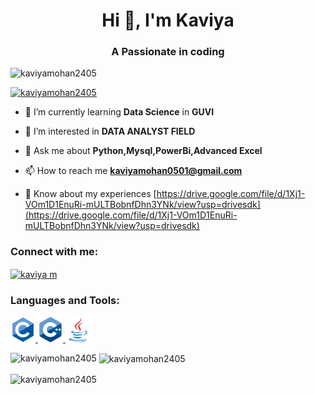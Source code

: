 <h1 align="center">Hi 👋, I'm Kaviya</h1>
<h3 align="center">A Passionate in coding</h3>

<p align="left"> <img src="https://komarev.com/ghpvc/?username=kaviyamohan2405&label=Profile%20views&color=0e75b6&style=flat" alt="kaviyamohan2405" /> </p>

<p align="left"> <a href="https://github.com/ryo-ma/github-profile-trophy"><img src="https://github-profile-trophy.vercel.app/?username=kaviyamohan2405" alt="kaviyamohan2405" /></a> </p>

- 🌱 I’m currently learning **Data Science** in **GUVI**

- 🤝 I’m interested in **DATA ANALYST FIELD**

- 💬 Ask me about **Python,Mysql,PowerBi,Advanced Excel**

- 📫 How to reach me **kaviyamohan0501@gmail.com**

- 📄 Know about my experiences [https://drive.google.com/file/d/1Xj1-VOm1D1EnuRi-mULTBobnfDhn3YNk/view?usp=drivesdk](https://drive.google.com/file/d/1Xj1-VOm1D1EnuRi-mULTBobnfDhn3YNk/view?usp=drivesdk)

<h3 align="left">Connect with me:</h3>
<p align="left">
<a href="https://linkedin.com/in/kaviya m" target="blank"><img align="center" src="https://raw.githubusercontent.com/rahuldkjain/github-profile-readme-generator/master/src/images/icons/Social/linked-in-alt.svg" alt="kaviya m" height="30" width="40" /></a>
</p>

<h3 align="left">Languages and Tools:</h3>
<p align="left"> <a href="https://www.cprogramming.com/" target="_blank" rel="noreferrer"> <img src="https://raw.githubusercontent.com/devicons/devicon/master/icons/c/c-original.svg" alt="c" width="40" height="40"/> </a> <a href="https://www.w3schools.com/cpp/" target="_blank" rel="noreferrer"> <img src="https://raw.githubusercontent.com/devicons/devicon/master/icons/cplusplus/cplusplus-original.svg" alt="cplusplus" width="40" height="40"/> </a> <a href="https://www.java.com" target="_blank" rel="noreferrer"> <img src="https://raw.githubusercontent.com/devicons/devicon/master/icons/java/java-original.svg" alt="java" width="40" height="40"/> </a> </p>

<p><img align="left" src="https://github-readme-stats.vercel.app/api/top-langs?username=kaviyamohan2405&show_icons=true&locale=en&layout=compact" alt="kaviyamohan2405" /></p>

<p>&nbsp;<img align="center" src="https://github-readme-stats.vercel.app/api?username=kaviyamohan2405&show_icons=true&locale=en" alt="kaviyamohan2405" /></p>

<p><img align="center" src="https://github-readme-streak-stats.herokuapp.com/?user=kaviyamohan2405&" alt="kaviyamohan2405" /></p>

